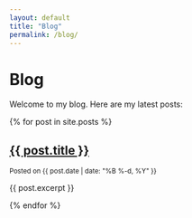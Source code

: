 ```yaml
---
layout: default
title: "Blog"
permalink: /blog/
---
```

# Blog

Welcome to my blog. Here are my latest posts:

{% for post in site.posts %}
<article>
  <h2><a href="{{ post.url | relative_url }}">{{ post.title }}</a></h2>
  <small>Posted on {{ post.date | date: "%B %-d, %Y" }}</small>
  <p>{{ post.excerpt }}</p>
</article>
{% endfor %}